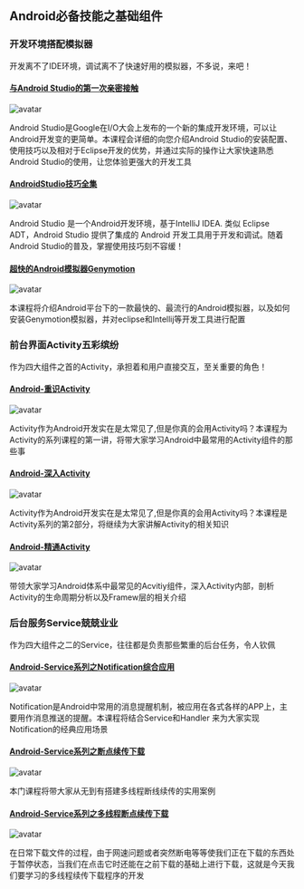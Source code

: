 ## Android必备技能之基础组件

### 开发环境搭配模拟器

开发离不了IDE环境，调试离不了快速好用的模拟器，不多说，来吧！

#### [与Android Studio的第一次亲密接触](https://www.imooc.com/learn/206)

![avatar](https://img1.mukewang.com/576b7c8b0001468206000338-240-135.jpg)

Android Studio是Google在I/O大会上发布的一个新的集成开发环境，可以让Android开发变的更简单。本课程会详细的向您介绍Android Studio的安装配置、使用技巧以及相对于Eclipse开发的优势，并通过实际的操作让大家快速熟悉Android Studio的使用，让您体验更强大的开发工具

#### [AndroidStudio技巧全集](https://www.imooc.com/learn/650)

![avatar](https://img2.mukewang.com/57919306000175bf06000356-240-135.jpg)

Android Studio 是一个Android开发环境，基于IntelliJ IDEA. 类似 Eclipse ADT，Android Studio 提供了集成的 Android 开发工具用于开发和调试。随着Android Studio的普及，掌握使用技巧刻不容缓！

#### [超快的Android模拟器Genymotion](https://www.imooc.com/learn/241)

![avatar](https://img.mukewang.com/57075b1a000178ad06000338-240-135.jpg)

本课程将介绍Android平台下的一款最快的、最流行的Android模拟器，以及如何安装Genymotion模拟器，并对eclipse和Intellij等开发工具进行配置

### 前台界面Activity五彩缤纷

作为四大组件之首的Activity，承担着和用户直接交互，至关重要的角色！

#### [Android-重识Activity](https://www.imooc.com/learn/384)

![avatar](https://img4.mukewang.com/554089050001a95906000338-240-135.jpg)

Activity作为Android开发实在是太常见了,但是你真的会用Activity吗？本课程为Activity的系列课程的第一讲，将带大家学习Android中最常用的Activity组件的那些事

#### [Android-深入Activity](https://www.imooc.com/learn/388)

![avatar](https://img3.mukewang.com/554b214700017aaf06000338-240-135.jpg)

Activity作为Android开发实在是太常见了,但是你真的会用Activity吗？本课程是Activity系列的第2部分，将继续为大家讲解Activity的相关知识

#### [Android-精通Activity](https://www.imooc.com/learn/413)

![avatar](https://img3.mukewang.com/57075e170001c8f106000338-240-135.jpg)

带领大家学习Android体系中最常见的Acvitiy组件，深入Activity内部，剖析Activity的生命周期分析以及Framew层的相关介绍

### 后台服务Service兢兢业业

作为四大组件之二的Service，往往都是负责那些繁重的后台任务，令人钦佩

#### [Android-Service系列之Notification综合应用](https://www.imooc.com/learn/653)

![avatar](https://img2.mukewang.com/57201f270001fdaf06000338-240-135.jpg)

Notification是Android中常用的消息提醒机制，被应用在各式各样的APP上，主要用作消息推送的提醒。本课程将结合Service和Handler 来为大家实现Notification的经典应用场景

#### [Android-Service系列之断点续传下载](https://www.imooc.com/learn/363)

![avatar](https://img.mukewang.com/570757d40001ec5606000338-240-135.jpg)

本门课程将带大家从无到有搭建多线程断线续传的实用案例

#### [Android-Service系列之多线程断点续传下载](https://www.imooc.com/learn/376)

![avatar](https://img.mukewang.com/570763300001d9a706000338-240-135.jpg)

在日常下载文件的过程，由于网速问题或者突然断电等等使我们正在下载的东西处于暂停状态，当我们在点击它时还能在之前下载的基础上进行下载，这就是今天我们要学习的多线程续传下载程序的开发

